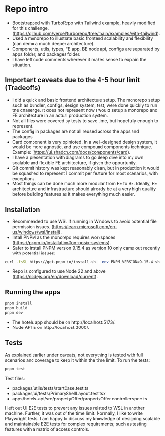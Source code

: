 # Repo intro

- Bootstrapped with TurboRepo with Tailwind example, heavily modified for this challenge. (https://github.com/vercel/turborepo/tree/main/examples/with-tailwind).
- Used a monorepo to illustrate basic frontend scalability and flexibility (can demo a much deeper architecture).
- Components, utils, types, FE app, BE node api, configs are separated by apps folder, and packages folder.
- I have left code comments wherever it makes sense to explain the situation.

## Important caveats due to the 4-5 hour limit (Tradeoffs)

- I did a quick and basic frontend architecture setup. The monorepo setup such as bundler, configs, design system, test, were done quickly to run the challenge. It does not represent how I would setup a monorepo and FE architecture in an actual production system.
- Not all files were covered by tests to save time, but hopefully enough to represent.
- The config in packages are not all reused across the apps and packages.
- Card component is very opinioted. In a well-designed design system, it would be more agnostic, and use compound components technique. Example: (https://ui.shadcn.com/docs/components/card).
- I have a presentation with diagrams to go deep dive into my own scalable and flexible FE architecture, if given the oppurtunity.
- Git commit history was kept reasonably clean, but in production it would be squashed to represent 1 commit per feature for most scenarios, with exceptions.
- Most things can be done much more modular from FE to BE. Ideally, FE architecture and infrastructure should already be at a very high quality before building features as it makes everything much easier.

## Installation

- Recommended to use WSL if running in Windows to avoid potential file permission issues. (https://learn.microsoft.com/en-us/windows/wsl/install).
- Intall PNPM as the monorepo requires workspaces (https://pnpm.io/installation#on-posix-systems).
- Safer to install PNPM version 9.15.4 as version 10 only came out recently with potential issues:
```sh
curl -fsSL https://get.pnpm.io/install.sh | env PNPM_VERSION=9.15.4 sh -
```
- Repo is configured to use Node 22 and above (https://nodejs.org/en/download/current).

## Running the apps

```sh
pnpm install
pnpm build
pnpm dev
```
- The hotels app should be on http://localhost:5173/.
- Node API is on http://localhost:3000/.

## Tests

As explained earlier under caveats, not everything is tested with full scenarios and coverage to keep it within the time limit. To run the tests:

```sh
pnpm test
```

Test files:

- packages/utils/tests/startCase.test.ts
- packages/ui/tests/PrimaryShellLayout.test.tsx
- apps/hotels-api/src/propertyOffer/propertyOffer.controller.spec.ts

I left out UI E2E tests to prevent any issues related to WSL in another machine. Further, it was out of the time limit. Normally, I like to write Playwright tests. I am happy to discuss my knowledge of designing scalable and maintainable E2E tests for complex requirements; such as testing features with a matrix of access controls.
